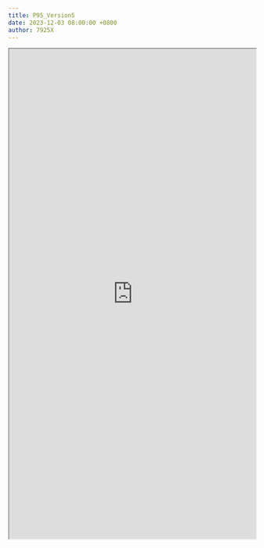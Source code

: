 ```yaml
---
title: P95_Version5
date: 2023-12-03 08:00:00 +0800
author: 7925X
---
```


<iframe src="https://y.dialwo.com/7925X2024/20231203-P95_Version5.pdf" width="100%" height="1000px"></iframe>
